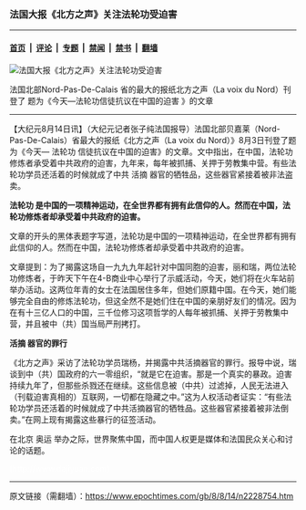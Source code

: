 ### 法国大报《北方之声》关注法轮功受迫害

---

#### [首页](../../../..?n2228754) &nbsp;|&nbsp; [评论](../../../../../epoch-comment?n2228754) &nbsp;|&nbsp; [专题](../../../../../epoch-special?n2228754) &nbsp;|&nbsp; [禁闻](../../../../../epoch-news?n2228754) &nbsp;|&nbsp; [禁书](../../../../../books?n2228754) &nbsp;|&nbsp; [翻墙](https://github.com/gfw-breaker/nogfw/blob/master/README.md?n2228754)


<div><img alt="法国大报《北方之声》关注法轮功受迫害" class="attachment-djy_600_400 size-djy_600_400 wp-post-image" src="https://i.epochtimes.com/assets/uploads/2008/08/808140710431952-436x600.jpg"/>
<div class="caption">
 <p>
  法国北部Nord-Pas-De-Calais 省的最大的报纸北方之声（La voix du Nord）刊登了 题为《今天—法轮功信徒抗议在中国的迫害 》的文章
 </p>
</div></div><hr/><div class="post_content" id="artbody" itemprop="articleBody">
 <!-- article content begin -->
 <p>
  【大纪元8月14日讯】（大纪元记者张子纯法国报导）法国北部贝嘉莱（Nord-Pas-De-Calais）省最大的报纸《北方之声（La voix du Nord）》8月3日刊登了题为《今天—
  <ok href="https://www.epochtimes.com/gb/tag/%E6%B3%95%E8%BD%AE%E5%8A%9F.html">
   法轮功
  </ok>
  信徒抗议在中国的迫害》的文章。文中指出，在中国，法轮功修炼者承受着中共政府的迫害，九年来，每年被抓捕、关押于劳教集中营。有些法轮功学员还活着的时候就成了中共
  <ok href="https://www.epochtimes.com/gb/tag/%E6%B4%BB%E6%91%98.html">
   活摘
  </ok>
  器官的牺牲品，这些器官紧接着被非法盗卖。
 </p>
 <p>
  <b>
   <ok href="https://www.epochtimes.com/gb/tag/%E6%B3%95%E8%BD%AE%E5%8A%9F.html">
    法轮功
   </ok>
   是中国的一项精神运动，在全世界都有拥有此信仰的人。然而在中国，法轮功修炼者却承受着中共政府的迫害。
  </b>
 </p>
 <p>
  文章的开头的黑体表题字写道，法轮功是中国的一项精神运动，在全世界都有拥有此信仰的人。然而在中国，法轮功修炼者却承受着中共政府的迫害。
 </p>
 <p>
  文章提到：为了揭露这场自一九九九年起针对中国同胞的迫害，丽和瑞，两位法轮功修炼者，于昨天下午在4-B商业中心举行了示威活动，今天，她们将在火车站前举办活动。这两位年青的女士在法国居住多年，但她们原籍中国。在今天，她们能够完全自由的修炼法轮功，但这全然不是她们住在中国的亲朋好友们的情况。因为在有十三亿人口的中国，三千位修习这项哲学的人每年被抓捕、关押于劳教集中营，并且被中（共）国当局严刑拷打。
 </p>
 <p>
  <b>
   <ok href="https://www.epochtimes.com/gb/tag/%E6%B4%BB%E6%91%98.html">
    活摘
   </ok>
   器官的罪行
  </b>
 </p>
 <p>
  《北方之声》采访了法轮功学员瑞杨，并揭露中共活摘器官的罪行。报导中说，瑞谈到中（共）国政府的六一零组织，“就是它在迫害。那是一个真实的暴政。迫害持续九年了，但那些杀戮还在继续。这些信息被（中共）过滤掉，人民无法进入（刊载迫害真相的）互联网，一切都在隐藏之中。”这为人权活动者证实：“有些法轮功学员还活着的时候就成了中共活摘器官的牺牲品。这些器官紧接着被非法倒卖。”在网上现有揭露这些暴行的征签活动。
 </p>
 <p>
  在北京
  <ok href="https://www.epochtimes.com/gb/tag/%E5%A5%A5%E8%BF%90.html">
   奥运
  </ok>
  举办之际，世界聚焦中国，而中国人权更是媒体和法国民众关心和讨论的话题。
 </p>
 <p>
  <font color="#ffffff">
   (http://www.dajiyuan.com)
  </font>
 </p>
 <!-- article content end -->
 <div id="below_article_ad">
 </div>
</div>


---

原文链接（需翻墙）：https://www.epochtimes.com/gb/8/8/14/n2228754.htm